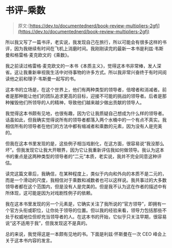 # 书评-乘数

> 原文:[https://dev.to/documentednerd/book-review-multipliers-2gfj](https://dev.to/documentednerd/book-review-multipliers-2gfj)

所以我又写了一篇书评，老实说，我发现自己在旅行，所以可能会有很多这样的书评，因为我继续有时间在飞机上消磨时间。我刚刚读完的最新一本书是利兹·韦斯曼和格雷格·麦克欧文的《乘数》。

我之前读过格雷格·麦克欧文的一本书《本质主义》，觉得这本书非常棒，发人深省。这让我重新审视我生活中对待事物的许多方式。所以我非常兴奋终于有时间阅读他之前和理子·韦斯曼一起写的书。

这本书的立场是，在这个世界上，他们有两种类型的领导者，倍增者和消减者。前者是那种能让他们的团队追求更高的目标，迎接不可能的挑战的领导者。后者是那种摧毁他们所领导的人的精神，导致他们越来越少做出贡献的领导人。

我觉得这本书颇有见地，也很有趣，因为它让我质疑自己想成为什么样的领导者。话虽如此，但我确实觉得说所有的领导者都落入两个水桶中的一个有点不真实。我相信所有的领导者在他们的方法中都有缩减者和乘数的元素，因为没有人是完美的。

但我在这本书里发现的是，这些例子相当戏剧化，在这方面，很容易说“我没那么坏”。但我发现它让我大开眼界，因为它让我重新评估我如何做领导。我认为这本书的重点是这两种类型的领导者的“二元”本质，老实说，我并不完全同意这种评估。

读完这篇文章后，我确信，在某种程度上，类似于内向和外向的本质不是二元的，而是一个滑动的尺度，我相信对于乘数和减数者也可以这样说。我共事过的大多数领导者都在这个范围内，但是没有人是完美的。但是我不认为这在作者的描述中有所体现，这可能是因为对戏剧性例子的依赖。

我在这本书里发现的另一个元素是，它确实关注了我所说的“官方领导”，即拥有一个官方头衔或职位，让你处于领导的位置。但以我的经验来看，领导力包括那些不处于权威地位但却充当领导者的人。在这本书的开始，它似乎只关注早期，很容易说“这不适用于我”，但我发现这不是真的。

总的来说，我觉得这是一本颇有见地的书。下面是利兹·怀斯曼在一次 CEO 峰会上关于这本书内容的发言。
